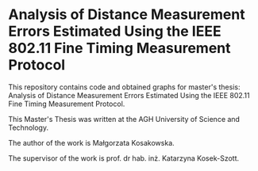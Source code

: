 # Analysis of Distance Measurement Errors Estimated Using the IEEE 802.11 Fine Timing Measurement Protocol
This repository contains code and obtained graphs for master's thesis: Analysis of Distance Measurement Errors Estimated Using the IEEE 802.11 Fine Timing Measurement Protocol.

This Master's Thesis was written at the AGH University of Science and Technology. 

The author of the work is Małgorzata Kosakowska.

The supervisor of the work is prof. dr hab. inż. Katarzyna Kosek-Szott.
